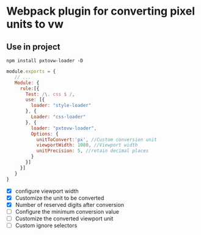 # Webpack plugin for converting  pixel units to vw

## Use in project

```node
npm install pxtovw-loader -D
```

```javascript
module.exports = {
   // ...
   Module: {
     rule:[{
       Test: /\. css $ /,
       use: [{
         loader: "style-loader"
       }, {
         Loader: "css-loader"
       }, {
         loader: "pxtovw-loader",
         Options: {
           unitToConvert:'px', //Custom conversion unit
           viewportWidth: 1080, //Viewport width
           unitPrecision: 5, //retain decimal places
         }
       }]
     }]
   }
}
```





- [x] configure viewport width
- [x] Customize the unit to be converted
- [x] Number of reserved digits after conversion
- [ ] Configure the minimum conversion value
- [ ] Customize the converted viewport unit
- [ ] Custom ignore selectors